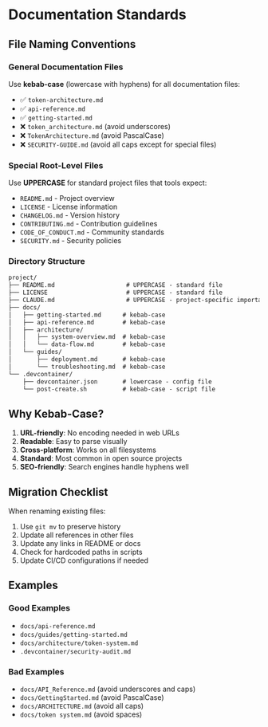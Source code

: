 # Documentation Standards

## File Naming Conventions

### General Documentation Files

Use **kebab-case** (lowercase with hyphens) for all documentation files:

- ✅ `token-architecture.md`
- ✅ `api-reference.md`
- ✅ `getting-started.md`
- ❌ `token_architecture.md` (avoid underscores)
- ❌ `TokenArchitecture.md` (avoid PascalCase)
- ❌ `SECURITY-GUIDE.md` (avoid all caps except for special files)

### Special Root-Level Files

Use **UPPERCASE** for standard project files that tools expect:

- `README.md` - Project overview
- `LICENSE` - License information
- `CHANGELOG.md` - Version history
- `CONTRIBUTING.md` - Contribution guidelines
- `CODE_OF_CONDUCT.md` - Community standards
- `SECURITY.md` - Security policies

### Directory Structure

```markdown
project/
├── README.md                    # UPPERCASE - standard file
├── LICENSE                      # UPPERCASE - standard file
├── CLAUDE.md                    # UPPERCASE - project-specific important file
├── docs/
│   ├── getting-started.md      # kebab-case
│   ├── api-reference.md        # kebab-case
│   ├── architecture/
│   │   ├── system-overview.md  # kebab-case
│   │   └── data-flow.md        # kebab-case
│   └── guides/
│       ├── deployment.md       # kebab-case
│       └── troubleshooting.md  # kebab-case
└── .devcontainer/
    ├── devcontainer.json       # lowercase - config file
    └── post-create.sh          # kebab-case - script file
```

## Why Kebab-Case?

1. **URL-friendly**: No encoding needed in web URLs
2. **Readable**: Easy to parse visually
3. **Cross-platform**: Works on all filesystems
4. **Standard**: Most common in open source projects
5. **SEO-friendly**: Search engines handle hyphens well

## Migration Checklist

When renaming existing files:

1. Use `git mv` to preserve history
2. Update all references in other files
3. Update any links in README or docs
4. Check for hardcoded paths in scripts
5. Update CI/CD configurations if needed

## Examples

### Good Examples

- `docs/api-reference.md`
- `docs/guides/getting-started.md`
- `docs/architecture/token-system.md`
- `.devcontainer/security-audit.md`

### Bad Examples

- `docs/API_Reference.md` (avoid underscores and caps)
- `docs/GettingStarted.md` (avoid PascalCase)
- `docs/ARCHITECTURE.md` (avoid all caps)
- `docs/token system.md` (avoid spaces)
